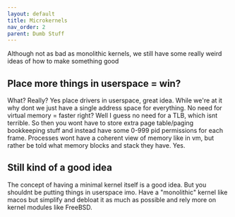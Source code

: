 ```yaml
---
layout: default
title: Microkernels
nav_order: 2
parent: Dumb Stuff
---
```

Although not as bad as monolithic kernels, we still have some really weird ideas of how to make something good

## Place more things in userspace = win?
What? Really? Yes place drivers in userspace, great idea. While we're at it why dont we just have a single address space for everything.
No need for virtual memory = faster right? Well I guess no need for a TLB, which isnt terrible. So then you wont have to store extra page table/paging bookkeeping stuff and instead have some 0-999 pid permissions for each frame. Processes wont have a coherent view of memory like in vm, but rather be told what memory blocks and stack they have. Yes.

## Still kind of a good idea
The concept of having a minimal kernel itself is a good idea. But you shouldnt be putting things in userspace imo. Have a "monolithic" kernel like macos but simplify and debloat it as much as possible and rely more on kernel modules like FreeBSD. 